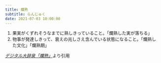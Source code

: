 ```yaml
---
title: 爛熟
subtitle: らんじゅく
date: 2021-07-03 10:00:00
---
```


1. 果実がくずれそうなまでに熟しきっていること。「爛熟した実が落ちる」
2. 物事が発達しきって、衰えの兆しさえ含んでいる状態になること。「爛熟した文化」「爛熟期」

<cite>[デジタル大辞泉「爛熟」](https://dictionary.goo.ne.jp/word/%E7%88%9B%E7%86%9F/)</cite>より引用